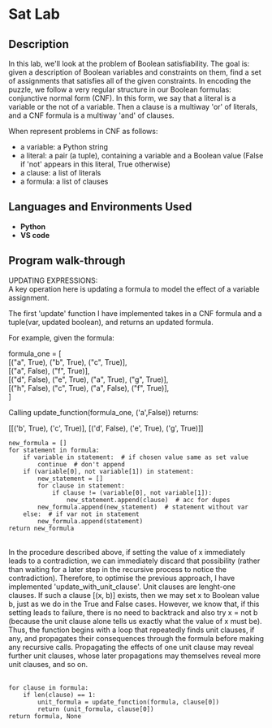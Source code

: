 <h1>Sat Lab</h1>
<h2>Description</h2>
In this lab, we'll look at the problem of Boolean satisfiability. The goal is: given a description of Boolean variables and constraints on them, find a set of assignments that satisfies all of the given constraints. In encoding the puzzle, we follow a very regular structure in our Boolean formulas: conjunctive normal form (CNF). In this form, we say that a literal is a variable or the not of a variable. Then a clause is a multiway 'or' of literals, and a CNF formula is a multiway 'and' of clauses. <br /> 

When represent problems in CNF as follows: <br /> 
- a variable: a Python string <br /> 
- a literal: a pair (a tuple), containing a variable and a Boolean value (False if 'not' appears in this literal, True otherwise) <br /> 
- a clause: a list of literals <br /> 
- a formula: a list of clauses <br />

 
<h2>Languages and Environments Used</h2>

- <b>Python</b> 
- <b>VS code</b>

<h2>Program walk-through</h2>

<p align="left">
UPDATING EXPRESSIONS:<br/>
A key operation here is updating a formula to model the effect of a variable assignment.<br/>

The first 'update' function I have implemented takes in a CNF formula and a tuple(var, updated boolean), and returns an updated formula.<br/>

For example, given the formula:<br/>

formula_one = [<br/>
        [("a", True), ("b", True), ("c", True)],<br/>
        [("a", False), ("f", True)],<br/>
        [("d", False), ("e", True), ("a", True), ("g", True)],<br/>
        [("h", False), ("c", True), ("a", False), ("f", True)],<br/>
    ]<br/>

Calling update_function(formula_one, ('a',False)) returns:<br/>

[[('b', True), ('c', True)], [('d', False), ('e', True), ('g', True)]]
<br/>

    new_formula = []
    for statement in formula:
        if variable in statement:  # if chosen value same as set value
            continue  # don't append
        if (variable[0], not variable[1]) in statement:
            new_statement = []
            for clause in statement:
                if clause != (variable[0], not variable[1]):
                    new_statement.append(clause)  # acc for dupes
            new_formula.append(new_statement)  # statement without var
        else:  # if var not in statement
            new_formula.append(statement)
    return new_formula

<br/>
In the procedure described above, if setting the value of x immediately leads to a contradiction, we can immediately discard that possibility (rather than waiting for a later step in the recursive process to notice the contradiction). Therefore, to optimise the previous approach, I have implemented 'update_with_unit_clause'. Unit clauses are lenght-one clauses. If such a clause [(x, b)] exists, then we may set x to Boolean value b, just as we do in the True and False cases. However, we know that, if this setting leads to failure, there is no need to backtrack and also try x = not b (because the unit clause alone tells us exactly what the value of x must be). Thus, the function begins with a loop that repeatedly finds unit clauses, if any, and propagates their consequences through the formula before making any recursive calls. Propagating the effects of one unit clause may reveal further unit clauses, whose later propagations may themselves reveal more unit clauses, and so on.<br/><br/>

    for clause in formula:
        if len(clause) == 1:
            unit_formula = update_function(formula, clause[0])
            return (unit_formula, clause[0])
    return formula, None
<br/>

